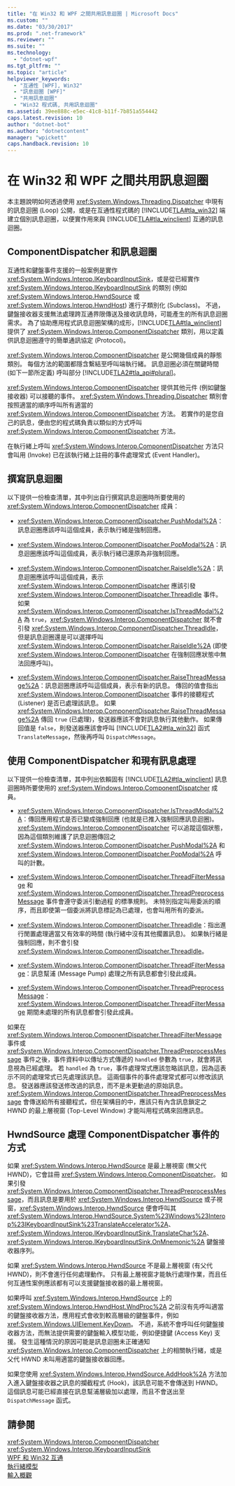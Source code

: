 ```yaml
---
title: "在 Win32 和 WPF 之間共用訊息迴圈 | Microsoft Docs"
ms.custom: ""
ms.date: "03/30/2017"
ms.prod: ".net-framework"
ms.reviewer: ""
ms.suite: ""
ms.technology: 
  - "dotnet-wpf"
ms.tgt_pltfrm: ""
ms.topic: "article"
helpviewer_keywords: 
  - "互通性 [WPF], Win32"
  - "訊息迴圈 [WPF]"
  - "共用訊息迴圈"
  - "Win32 程式碼, 共用訊息迴圈"
ms.assetid: 39ee888c-e5ec-41c8-b11f-7b851a554442
caps.latest.revision: 10
author: "dotnet-bot"
ms.author: "dotnetcontent"
manager: "wpickett"
caps.handback.revision: 10
---
```

# 在 Win32 和 WPF 之間共用訊息迴圈
本主題說明如何透過使用 <xref:System.Windows.Threading.Dispatcher> 中現有的訊息迴圈 \(Loop\) 公開，或是在互通性程式碼的 [!INCLUDE[TLA#tla_win32](../../../../includes/tlasharptla-win32-md.md)] 端建立個別訊息迴圈，以便實作用來與 [!INCLUDE[TLA#tla_winclient](../../../../includes/tlasharptla-winclient-md.md)] 互通的訊息迴圈。  
  
## ComponentDispatcher 和訊息迴圈  
 互通性和鍵盤事件支援的一般案例是實作 <xref:System.Windows.Interop.IKeyboardInputSink>，或是從已經實作 <xref:System.Windows.Interop.IKeyboardInputSink> 的類別 \(例如 <xref:System.Windows.Interop.HwndSource> 或 <xref:System.Windows.Interop.HwndHost>\) 進行子類別化 \(Subclass\)。  不過，鍵盤接收器支援無法處理跨互通界限傳送及接收訊息時，可能產生的所有訊息迴圈需求。  為了協助應用程式訊息迴圈架構的成形，[!INCLUDE[TLA#tla_winclient](../../../../includes/tlasharptla-winclient-md.md)] 提供了 <xref:System.Windows.Interop.ComponentDispatcher> 類別，用以定義供訊息迴圈遵守的簡單通訊協定 \(Protocol\)。  
  
 <xref:System.Windows.Interop.ComponentDispatcher> 是公開幾個成員的靜態類別。  每個方法的範圍都隱含繫結至呼叫端執行緒。  訊息迴圈必須在關鍵時間 \(如下一節所定義\) 呼叫部分 [!INCLUDE[TLA2#tla_api#plural](../../../../includes/tla2sharptla-apisharpplural-md.md)]。  
  
 <xref:System.Windows.Interop.ComponentDispatcher> 提供其他元件 \(例如鍵盤接收器\) 可以接聽的事件。  <xref:System.Windows.Threading.Dispatcher> 類別會按照適當的順序呼叫所有適當的 <xref:System.Windows.Interop.ComponentDispatcher> 方法。  若實作的是您自己的訊息，便由您的程式碼負責以類似的方式呼叫 <xref:System.Windows.Interop.ComponentDispatcher> 方法。  
  
 在執行緒上呼叫 <xref:System.Windows.Interop.ComponentDispatcher> 方法只會叫用 \(Invoke\) 已在該執行緒上註冊的事件處理常式 \(Event Handler\)。  
  
## 撰寫訊息迴圈  
 以下提供一份檢查清單，其中列出自行撰寫訊息迴圈時所要使用的 <xref:System.Windows.Interop.ComponentDispatcher> 成員：  
  
-   <xref:System.Windows.Interop.ComponentDispatcher.PushModal%2A>：訊息迴圈應該呼叫這個成員，表示執行緒是強制回應。  
  
-   <xref:System.Windows.Interop.ComponentDispatcher.PopModal%2A>：訊息迴圈應該呼叫這個成員，表示執行緒已還原為非強制回應。  
  
-   <xref:System.Windows.Interop.ComponentDispatcher.RaiseIdle%2A>：訊息迴圈應該呼叫這個成員，表示 <xref:System.Windows.Interop.ComponentDispatcher> 應該引發 <xref:System.Windows.Interop.ComponentDispatcher.ThreadIdle> 事件。  如果 <xref:System.Windows.Interop.ComponentDispatcher.IsThreadModal%2A> 為 `true`，<xref:System.Windows.Interop.ComponentDispatcher> 就不會引發 <xref:System.Windows.Interop.ComponentDispatcher.ThreadIdle>，但是訊息迴圈還是可以選擇呼叫 <xref:System.Windows.Interop.ComponentDispatcher.RaiseIdle%2A> \(即使 <xref:System.Windows.Interop.ComponentDispatcher> 在強制回應狀態中無法回應呼叫\)。  
  
-   <xref:System.Windows.Interop.ComponentDispatcher.RaiseThreadMessage%2A>：訊息迴圈應該呼叫這個成員，表示有新的訊息。  傳回的值會指出 <xref:System.Windows.Interop.ComponentDispatcher> 事件的接聽程式 \(Listener\) 是否已處理該訊息。  如果 <xref:System.Windows.Interop.ComponentDispatcher.RaiseThreadMessage%2A> 傳回 `true` \(已處理\)，發送器應該不會對訊息執行其他動作。  如果傳回值是 `false`，則發送器應該會呼叫 [!INCLUDE[TLA2#tla_win32](../../../../includes/tla2sharptla-win32-md.md)] 函式 `TranslateMessage`，然後再呼叫 `DispatchMessage`。  
  
## 使用 ComponentDispatcher 和現有訊息處理  
 以下提供一份檢查清單，其中列出依賴固有 [!INCLUDE[TLA2#tla_winclient](../../../../includes/tla2sharptla-winclient-md.md)] 訊息迴圈時所要使用的 <xref:System.Windows.Interop.ComponentDispatcher> 成員。  
  
-   <xref:System.Windows.Interop.ComponentDispatcher.IsThreadModal%2A>：傳回應用程式是否已變成強制回應 \(也就是已推入強制回應訊息迴圈\)。  <xref:System.Windows.Interop.ComponentDispatcher> 可以追蹤這個狀態，因為這個類別維護了訊息迴圈傳回之 <xref:System.Windows.Interop.ComponentDispatcher.PushModal%2A> 和 <xref:System.Windows.Interop.ComponentDispatcher.PopModal%2A> 呼叫的計數。  
  
-   <xref:System.Windows.Interop.ComponentDispatcher.ThreadFilterMessage> 和 <xref:System.Windows.Interop.ComponentDispatcher.ThreadPreprocessMessage> 事件會遵守委派引動過程 的標準規則。  未特別指定叫用委派的順序，而且即使第一個委派將訊息標記為已處理，也會叫用所有的委派。  
  
-   <xref:System.Windows.Interop.ComponentDispatcher.ThreadIdle>：指出進行閒置處理適當又有效率的時間 \(執行緒中沒有其他擱置訊息\)。  如果執行緒是強制回應，則不會引發 <xref:System.Windows.Interop.ComponentDispatcher.ThreadIdle>。  
  
-   <xref:System.Windows.Interop.ComponentDispatcher.ThreadFilterMessage>：訊息幫浦 \(Message Pump\) 處理之所有訊息都會引發此成員。  
  
-   <xref:System.Windows.Interop.ComponentDispatcher.ThreadPreprocessMessage>：<xref:System.Windows.Interop.ComponentDispatcher.ThreadFilterMessage> 期間未處理的所有訊息都會引發此成員。  
  
 如果在 <xref:System.Windows.Interop.ComponentDispatcher.ThreadFilterMessage> 事件或 <xref:System.Windows.Interop.ComponentDispatcher.ThreadPreprocessMessage> 事件之後，事件資料中以傳址方式傳遞的 `handled` 參數為 `true`，就會將訊息視為已經處理。  若 `handled` 為 `true`，事件處理常式應該忽略該訊息，因為這表示不同的處理常式已先處理該訊息。  這兩個事件的事件處理常式都可以修改該訊息。  發送器應該發送修改過的訊息，而不是未更動過的原始訊息。  <xref:System.Windows.Interop.ComponentDispatcher.ThreadPreprocessMessage> 會傳送給所有接聽程式，但在架構目的中，應該只有內含訊息鎖定之 HWND 的最上層視窗 \(Top\-Level Window\) 才能叫用程式碼來回應訊息。  
  
## HwndSource 處理 ComponentDispatcher 事件的方式  
 如果 <xref:System.Windows.Interop.HwndSource> 是最上層視窗 \(無父代 HWND\)，它會註冊 <xref:System.Windows.Interop.ComponentDispatcher>。  如果引發 <xref:System.Windows.Interop.ComponentDispatcher.ThreadPreprocessMessage>，而且訊息是要用於 <xref:System.Windows.Interop.HwndSource> 或子視窗，<xref:System.Windows.Interop.HwndSource> 便會呼叫其 <xref:System.Windows.Interop.HwndSource.System%23Windows%23Interop%23IKeyboardInputSink%23TranslateAccelerator%2A>、<xref:System.Windows.Interop.IKeyboardInputSink.TranslateChar%2A>、<xref:System.Windows.Interop.IKeyboardInputSink.OnMnemonic%2A> 鍵盤接收器序列。  
  
 如果 <xref:System.Windows.Interop.HwndSource> 不是最上層視窗 \(有父代 HWND\)，則不會進行任何處理動作。  只有最上層視窗才能執行處理作業，而且任何互通性案例應該都有可以支援鍵盤接收器的最上層視窗。  
  
 如果呼叫 <xref:System.Windows.Interop.HwndSource> 上的 <xref:System.Windows.Interop.HwndHost.WndProc%2A> 之前沒有先呼叫適當的鍵盤接收器方法，應用程式會收到較高層級的鍵盤事件，例如 <xref:System.Windows.UIElement.KeyDown>。  不過，系統不會呼叫任何鍵盤接收器方法，而無法提供需要的鍵盤輸入模型功能，例如便捷鍵 \(Access Key\) 支援。  發生這種情況的原因可能是訊息迴圈未正確通知 <xref:System.Windows.Interop.ComponentDispatcher> 上的相關執行緒，或是父代 HWND 未叫用適當的鍵盤接收器回應。  
  
 如果您使用 <xref:System.Windows.Interop.HwndSource.AddHook%2A> 方法加入進入鍵盤接收器之訊息的攔截程式 \(Hook\)，該訊息可能不會傳送到 HWND。  這個訊息可能已經直接在訊息幫浦層級加以處理，而且不會送出至 `DispatchMessage` 函式。  
  
## 請參閱  
 <xref:System.Windows.Interop.ComponentDispatcher>   
 <xref:System.Windows.Interop.IKeyboardInputSink>   
 [WPF 和 Win32 互通](../../../../docs/framework/wpf/advanced/wpf-and-win32-interoperation.md)   
 [執行緒模型](../../../../docs/framework/wpf/advanced/threading-model.md)   
 [輸入概觀](../../../../docs/framework/wpf/advanced/input-overview.md)